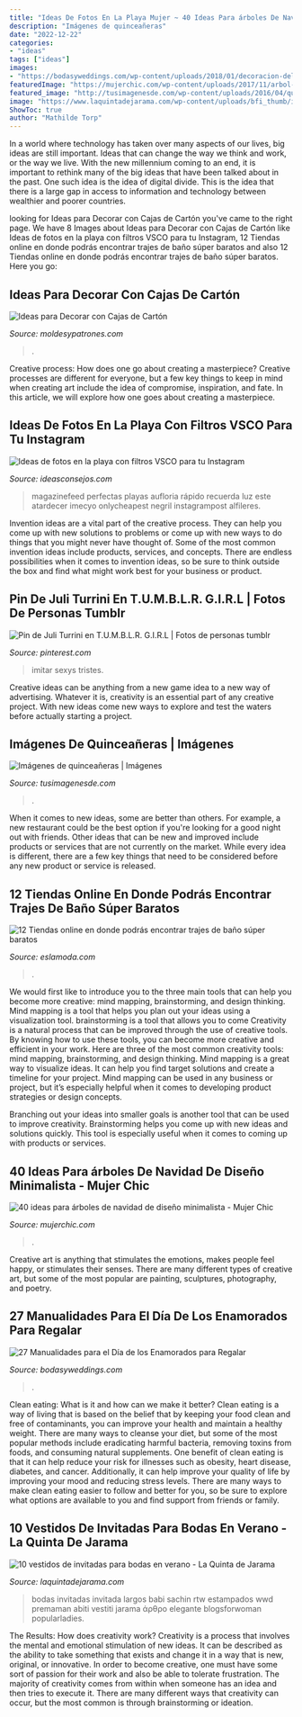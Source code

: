 ```yaml
---
title: "Ideas De Fotos En La Playa Mujer ~ 40 Ideas Para árboles De Navidad De Diseño Minimalista"
description: "Imágenes de quinceañeras"
date: "2022-12-22"
categories:
- "ideas"
tags: ["ideas"]
images:
- "https://bodasyweddings.com/wp-content/uploads/2018/01/decoracion-del-cuarto.jpg"
featuredImage: "https://mujerchic.com/wp-content/uploads/2017/11/arbol-de-navidad-de-material-reciclado.png"
featured_image: "http://tusimagenesde.com/wp-content/uploads/2016/04/quinceaneras-2.jpg"
image: "https://www.laquintadejarama.com/wp-content/uploads/bfi_thumb/invitadasverano01-nef0m2oqd9zzik93z5gclk2mffpp4s11bhq3olpshs.jpg"
ShowToc: true
author: "Mathilde Torp"
---
```



In a world where technology has taken over many aspects of our lives, big ideas are still important. Ideas that can change the way we think and work, or the way we live. With the new millennium coming to an end, it is important to rethink many of the big ideas that have been talked about in the past. One such idea is the idea of digital divide. This is the idea that there is a large gap in access to information and technology between wealthier and poorer countries.

	

		
looking for Ideas para Decorar con Cajas de Cartón you've came to the right page. We have 8 Images about Ideas para Decorar con Cajas de Cartón like Ideas de fotos en la playa con filtros VSCO para tu Instagram, 12 Tiendas online en donde podrás encontrar trajes de baño súper baratos and also 12 Tiendas online en donde podrás encontrar trajes de baño súper baratos. Here you go:
		
    
## Ideas Para Decorar Con Cajas De Cartón

<img loading=lazy src="https://moldesypatrones.com/wp-content/uploads/cajas-carton-4.jpg" onerror="this.onerror=null;this.src='https://tse4.mm.bing.net/th?id=OIP.CDeI5g1spkQpdFm3U1wIPQHaKW&amp;pid=15.1';" alt="Ideas para Decorar con Cajas de Cartón">

_Source: moldesypatrones.com_

>. 

	

Creative process: How does one go about creating a masterpiece?
Creative processes are different for everyone, but a few key things to keep in mind when creating art include the idea of compromise, inspiration, and fate. In this article, we will explore how one goes about creating a masterpiece.

    
## Ideas De Fotos En La Playa Con Filtros VSCO Para Tu Instagram

<img loading=lazy src="https://ideasconsejos.com/images/2020/12/ideas-fotos-vsco-instagram-18.jpg" onerror="this.onerror=null;this.src='https://tse1.mm.bing.net/th?id=OIP.xWL1FxLBZNEw5JZEsY7b7wHaJ4&amp;pid=15.1';" alt="Ideas de fotos en la playa con filtros VSCO para tu Instagram">

_Source: ideasconsejos.com_

>magazinefeed perfectas playas aufloria rápido recuerda luz este atardecer imecyo onlycheapest negril instagrampost alfileres. 

	

Invention ideas are a vital part of the creative process. They can help you come up with new solutions to problems or come up with new ways to do things that you might never have thought of. Some of the most common invention ideas include products, services, and concepts. There are endless possibilities when it comes to invention ideas, so be sure to think outside the box and find what might work best for your business or product.

    
## Pin De Juli Turrini En T.U.M.B.L.R. G.I.R.L | Fotos De Personas Tumblr

<img loading=lazy src="https://i.pinimg.com/736x/a9/37/75/a93775d4095c9167d7b006aeab9b4dde.jpg" onerror="this.onerror=null;this.src='https://tse2.mm.bing.net/th?id=OIP.DnoybnxrNSweDpX2u6qpdgHaNK&amp;pid=15.1';" alt="Pin de Juli Turrini en T.U.M.B.L.R. G.I.R.L | Fotos de personas tumblr">

_Source: pinterest.com_

>imitar sexys tristes. 

	

Creative ideas can be anything from a new game idea to a new way of advertising. Whatever it is, creativity is an essential part of any creative project. With new ideas come new ways to explore and test the waters before actually starting a project.

    
## Imágenes De Quinceañeras | Imágenes

<img loading=lazy src="http://tusimagenesde.com/wp-content/uploads/2016/04/quinceaneras-2.jpg" onerror="this.onerror=null;this.src='https://tse3.mm.bing.net/th?id=OIP.UKrwVmK63vUA_jd5vc8RIQHaLD&amp;pid=15.1';" alt="Imágenes de quinceañeras | Imágenes">

_Source: tusimagenesde.com_

>. 

	

When it comes to new ideas, some are better than others. For example, a new restaurant could be the best option if you're looking for a good night out with friends. Other ideas that can be new and improved include products or services that are not currently on the market. While every idea is different, there are a few key things that need to be considered before any new product or service is released.

    
## 12 Tiendas Online En Donde Podrás Encontrar Trajes De Baño Súper Baratos

<img loading=lazy src="http://eslamoda.com/wp-content/uploads/sites/2/2018/01/velvet-swimsuit-600x799.jpg" onerror="this.onerror=null;this.src='https://tse1.mm.bing.net/th?id=OIP.0eHUp2nplc6hWeh7mnqyAgHaJ3&amp;pid=15.1';" alt="12 Tiendas online en donde podrás encontrar trajes de baño súper baratos">

_Source: eslamoda.com_

>. 

	

We would first like to introduce you to the three main tools that can help you become more creative: mind mapping, brainstorming, and design thinking. Mind mapping is a tool that helps you plan out your ideas using a visualization tool. brainstorming is a tool that allows you to come
Creativity is a natural process that can be improved through the use of creative tools. By knowing how to use these tools, you can become more creative and efficient in your work. Here are three of the most common creativity tools: mind mapping, brainstorming, and design thinking.
Mind mapping is a great way to visualize ideas. It can help you find target solutions and create a timeline for your project. Mind mapping can be used in any business or project, but it’s especially helpful when it comes to developing product strategies or design concepts.

Branching out your ideas into smaller goals is another tool that can be used to improve creativity. Brainstorming helps you come up with new ideas and solutions quickly. This tool is especially useful when it comes to coming up with products or services.

    
## 40 Ideas Para árboles De Navidad De Diseño Minimalista - Mujer Chic

<img loading=lazy src="https://mujerchic.com/wp-content/uploads/2017/11/arbol-de-navidad-de-material-reciclado.png" onerror="this.onerror=null;this.src='https://tse2.mm.bing.net/th?id=OIP.v0_n9MsNqDze5raP7wIAggHaLl&amp;pid=15.1';" alt="40 ideas para árboles de navidad de diseño minimalista - Mujer Chic">

_Source: mujerchic.com_

>. 

	

Creative art is anything that stimulates the emotions, makes people feel happy, or stimulates their senses. There are many different types of creative art, but some of the most popular are painting, sculptures, photography, and poetry.

    
## 27 Manualidades Para El Día De Los Enamorados Para Regalar

<img loading=lazy src="https://bodasyweddings.com/wp-content/uploads/2018/01/decoracion-del-cuarto.jpg" onerror="this.onerror=null;this.src='https://tse1.mm.bing.net/th?id=OIP.rCfSy9E2CgCalXlkptrB6gAAAA&amp;pid=15.1';" alt="27 Manualidades para el Día de los Enamorados para Regalar">

_Source: bodasyweddings.com_

>. 

	

Clean eating: What is it and how can we make it better?
Clean eating is a way of living that is based on the belief that by keeping your food clean and free of contaminants, you can improve your health and maintain a healthy weight. There are many ways to cleanse your diet, but some of the most popular methods include eradicating harmful bacteria, removing toxins from foods, and consuming natural supplements.
One benefit of clean eating is that it can help reduce your risk for illnesses such as obesity, heart disease, diabetes, and cancer. Additionally, it can help improve your quality of life by improving your mood and reducing stress levels. There are many ways to make clean eating easier to follow and better for you, so be sure to explore what options are available to you and find support from friends or family.

    
## 10 Vestidos De Invitadas Para Bodas En Verano - La Quinta De Jarama

<img loading=lazy src="https://www.laquintadejarama.com/wp-content/uploads/bfi_thumb/invitadasverano01-nef0m2oqd9zzik93z5gclk2mffpp4s11bhq3olpshs.jpg" onerror="this.onerror=null;this.src='https://tse4.mm.bing.net/th?id=OIP.CG_cevh-szOSE161-XL0IgHaLG&amp;pid=15.1';" alt="10 vestidos de invitadas para bodas en verano - La Quinta de Jarama">

_Source: laquintadejarama.com_

>bodas invitadas invitada largos babi sachin rtw estampados wwd premaman abiti vestiti jarama άρθρο elegante blogsforwoman popularladies. 

	

The Results: How does creativity work?
Creativity is a process that involves the mental and emotional stimulation of new ideas. It can be described as the ability to take something that exists and change it in a way that is new, original, or innovative. In order to become creative, one must have some sort of passion for their work and also be able to tolerate frustration. The majority of creativity comes from within when someone has an idea and then tries to execute it. There are many different ways that creativity can occur, but the most common is through brainstorming or ideation.

